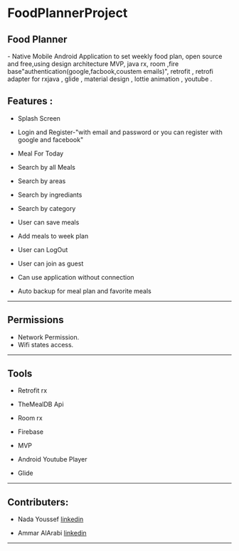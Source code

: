 # FoodPlannerProject
<h2>Food Planner</h2>
- Native Mobile Android Application to set weekly food plan, open source and free,using design architecture MVP, java rx, room ,fire base"authentication(google,facbook,coustem emails)", retrofit , retrofi adapter for rxjava , glide , material design , lottie animation , youtube .

<h2>Features :</h2>

-  Splash Screen

-  Login and Register-"with email and password or you can register with google and facebook"

-  Meal For Today

-  Search by all Meals 

-  Search by areas

-  Search by ingrediants 

-  Search by category

-  User can save meals 

-  Add meals to week plan 

- User can LogOut 

- User can join as guest 

- Can use application without connection

- Auto backup for meal plan and favorite meals 


<hr>
<h2>Permissions</h2>

- Network Permission.
- Wifi states access.


<hr>
<h2>Tools </h2>

- Retrofit rx 

- TheMealDB Api

- Room rx 

- Firebase

- MVP  

- Android Youtube Player

- Glide

<hr>
<h2>Contributers:</h2>

- Nada Youssef [linkedin](https://www.linkedin.com/in/nada-youssef-abdel-fattah/)

- Ammar AlArabi [linkedin](https://www.linkedin.com/in/moamen-gomaa-150695/)

<hr>

